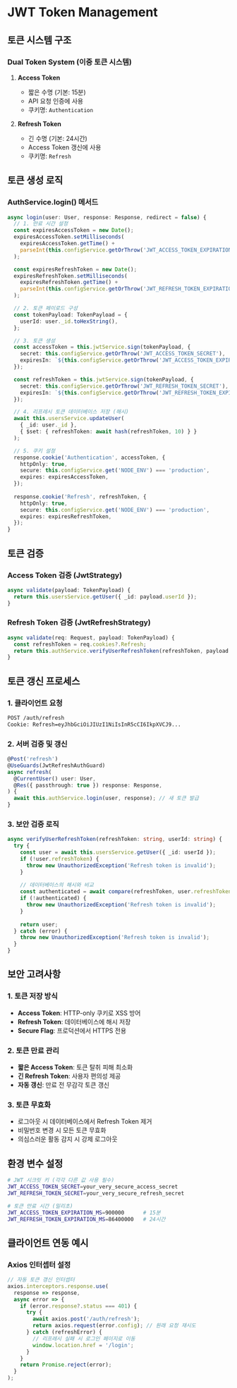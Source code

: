 # JWT Token Management

## 토큰 시스템 구조

### Dual Token System (이중 토큰 시스템)

1. **Access Token**
   - 짧은 수명 (기본: 15분)
   - API 요청 인증에 사용
   - 쿠키명: `Authentication`

2. **Refresh Token**
   - 긴 수명 (기본: 24시간)
   - Access Token 갱신에 사용
   - 쿠키명: `Refresh`

## 토큰 생성 로직

### AuthService.login() 메서드
```typescript
async login(user: User, response: Response, redirect = false) {
  // 1. 만료 시간 설정
  const expiresAccessToken = new Date();
  expiresAccessToken.setMilliseconds(
    expiresAccessToken.getTime() +
    parseInt(this.configService.getOrThrow('JWT_ACCESS_TOKEN_EXPIRATION_MS'))
  );

  const expiresRefreshToken = new Date();
  expiresRefreshToken.setMilliseconds(
    expiresRefreshToken.getTime() +
    parseInt(this.configService.getOrThrow('JWT_REFRESH_TOKEN_EXPIRATION_MS'))
  );

  // 2. 토큰 페이로드 구성
  const tokenPayload: TokenPayload = {
    userId: user._id.toHexString(),
  };

  // 3. 토큰 생성
  const accessToken = this.jwtService.sign(tokenPayload, {
    secret: this.configService.getOrThrow('JWT_ACCESS_TOKEN_SECRET'),
    expiresIn: `${this.configService.getOrThrow('JWT_ACCESS_TOKEN_EXPIRATION_MS')}ms`,
  });

  const refreshToken = this.jwtService.sign(tokenPayload, {
    secret: this.configService.getOrThrow('JWT_REFRESH_TOKEN_SECRET'),
    expiresIn: `${this.configService.getOrThrow('JWT_REFRESH_TOKEN_EXPIRATION_MS')}ms`,
  });

  // 4. 리프레시 토큰 데이터베이스 저장 (해시)
  await this.usersService.updateUser(
    { _id: user._id },
    { $set: { refreshToken: await hash(refreshToken, 10) } }
  );

  // 5. 쿠키 설정
  response.cookie('Authentication', accessToken, {
    httpOnly: true,
    secure: this.configService.get('NODE_ENV') === 'production',
    expires: expiresAccessToken,
  });
  
  response.cookie('Refresh', refreshToken, {
    httpOnly: true,
    secure: this.configService.get('NODE_ENV') === 'production',
    expires: expiresRefreshToken,
  });
}
```

## 토큰 검증

### Access Token 검증 (JwtStrategy)
```typescript
async validate(payload: TokenPayload) {
  return this.usersService.getUser({ _id: payload.userId });
}
```

### Refresh Token 검증 (JwtRefreshStrategy)
```typescript
async validate(req: Request, payload: TokenPayload) {
  const refreshToken = req.cookies?.Refresh;
  return this.authService.verifyUserRefreshToken(refreshToken, payload.userId);
}
```

## 토큰 갱신 프로세스

### 1. 클라이언트 요청
```bash
POST /auth/refresh
Cookie: Refresh=eyJhbGciOiJIUzI1NiIsInR5cCI6IkpXVCJ9...
```

### 2. 서버 검증 및 갱신
```typescript
@Post('refresh')
@UseGuards(JwtRefreshAuthGuard)
async refresh(
  @CurrentUser() user: User,
  @Res({ passthrough: true }) response: Response,
) {
  await this.authService.login(user, response); // 새 토큰 발급
}
```

### 3. 보안 검증 로직
```typescript
async verifyUserRefreshToken(refreshToken: string, userId: string) {
  try {
    const user = await this.usersService.getUser({ _id: userId });
    if (!user.refreshToken) {
      throw new UnauthorizedException('Refresh token is invalid');
    }
    
    // 데이터베이스의 해시와 비교
    const authenticated = await compare(refreshToken, user.refreshToken);
    if (!authenticated) {
      throw new UnauthorizedException('Refresh token is invalid');
    }
    
    return user;
  } catch (error) {
    throw new UnauthorizedException('Refresh token is invalid');
  }
}
```

## 보안 고려사항

### 1. 토큰 저장 방식
- **Access Token**: HTTP-only 쿠키로 XSS 방어
- **Refresh Token**: 데이터베이스에 해시 저장
- **Secure Flag**: 프로덕션에서 HTTPS 전용

### 2. 토큰 만료 관리
- **짧은 Access Token**: 토큰 탈취 피해 최소화
- **긴 Refresh Token**: 사용자 편의성 제공
- **자동 갱신**: 만료 전 무감각 토큰 갱신

### 3. 토큰 무효화
- 로그아웃 시 데이터베이스에서 Refresh Token 제거
- 비밀번호 변경 시 모든 토큰 무효화
- 의심스러운 활동 감지 시 강제 로그아웃

## 환경 변수 설정

```bash
# JWT 시크릿 키 (각각 다른 값 사용 필수)
JWT_ACCESS_TOKEN_SECRET=your_very_secure_access_secret
JWT_REFRESH_TOKEN_SECRET=your_very_secure_refresh_secret

# 토큰 만료 시간 (밀리초)
JWT_ACCESS_TOKEN_EXPIRATION_MS=900000      # 15분
JWT_REFRESH_TOKEN_EXPIRATION_MS=86400000   # 24시간
```

## 클라이언트 연동 예시

### Axios 인터셉터 설정
```javascript
// 자동 토큰 갱신 인터셉터
axios.interceptors.response.use(
  response => response,
  async error => {
    if (error.response?.status === 401) {
      try {
        await axios.post('/auth/refresh');
        return axios.request(error.config); // 원래 요청 재시도
      } catch (refreshError) {
        // 리프레시 실패 시 로그인 페이지로 이동
        window.location.href = '/login';
      }
    }
    return Promise.reject(error);
  }
);
```